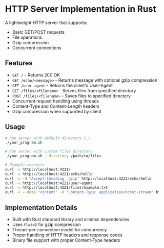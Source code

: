 # HTTP Server Implementation in Rust

A lightweight HTTP server that supports:

-   Basic GET/POST requests
-   File operations
-   Gzip compression
-   Concurrent connections

## Features

-   `GET /` - Returns 200 OK
-   `GET /echo/<message>` - Returns message with optional gzip compression
-   `GET /user-agent` - Returns the client's User-Agent
-   `GET /files/<filename>` - Serves files from specified directory
-   `POST /files/<filename>` - Saves files to specified directory
-   Concurrent request handling using threads
-   Content-Type and Content-Length headers
-   Gzip compression when supported by client

## Usage

```bash
# Run server with default directory (.)
./your_program.sh

# Run server with custom files directory
./your_program.sh --directory /path/to/files

# Example requests
curl -v http://localhost:4221/
curl -v http://localhost:4221/echo/hello
curl -v -H "Accept-Encoding: gzip" http://localhost:4221/echo/hello
curl -v http://localhost:4221/user-agent
curl -v http://localhost:4221/files/example.txt
curl -v --data "content" -H "Content-Type: application/octet-stream" http://localhost:4221/files/example.txt
```

## Implementation Details

-   Built with Rust standard library and minimal dependencies
-   Uses `flate2` for gzip compression
-   Thread-per-connection model for concurrency
-   Proper handling of HTTP headers and response codes
-   Binary file support with proper Content-Type headers
